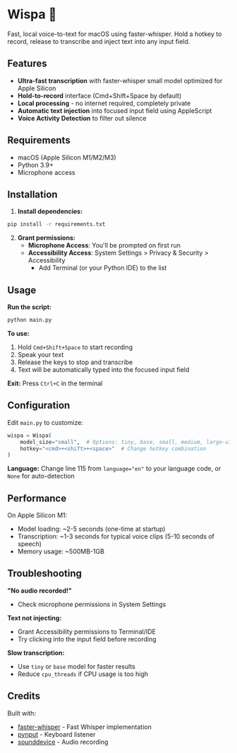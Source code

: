 # Wispa 🎤

Fast, local voice-to-text for macOS using faster-whisper. Hold a hotkey to record, release to transcribe and inject text into any input field.

## Features

- **Ultra-fast transcription** with faster-whisper small model optimized for Apple Silicon
- **Hold-to-record** interface (Cmd+Shift+Space by default)
- **Local processing** - no internet required, completely private
- **Automatic text injection** into focused input field using AppleScript
- **Voice Activity Detection** to filter out silence

## Requirements

- macOS (Apple Silicon M1/M2/M3)
- Python 3.9+
- Microphone access

## Installation

1. **Install dependencies:**
```bash
pip install -r requirements.txt
```

2. **Grant permissions:**
   - **Microphone Access**: You'll be prompted on first run
   - **Accessibility Access**: System Settings > Privacy & Security > Accessibility
     - Add Terminal (or your Python IDE) to the list

## Usage

**Run the script:**
```bash
python main.py
```

**To use:**
1. Hold `Cmd+Shift+Space` to start recording
2. Speak your text
3. Release the keys to stop and transcribe
4. Text will be automatically typed into the focused input field

**Exit:** Press `Ctrl+C` in the terminal

## Configuration

Edit `main.py` to customize:

```python
wispa = Wispa(
    model_size="small",  # Options: tiny, base, small, medium, large-v3
    hotkey="<cmd>+<shift>+<space>"  # Change hotkey combination
)
```

**Language:** Change line 115 from `language="en"` to your language code, or `None` for auto-detection

## Performance

On Apple Silicon M1:
- Model loading: ~2-5 seconds (one-time at startup)
- Transcription: ~1-3 seconds for typical voice clips (5-10 seconds of speech)
- Memory usage: ~500MB-1GB

## Troubleshooting

**"No audio recorded!"**
- Check microphone permissions in System Settings

**Text not injecting:**
- Grant Accessibility permissions to Terminal/IDE
- Try clicking into the input field before recording

**Slow transcription:**
- Use `tiny` or `base` model for faster results
- Reduce `cpu_threads` if CPU usage is too high

## Credits

Built with:
- [faster-whisper](https://github.com/SYSTRAN/faster-whisper) - Fast Whisper implementation
- [pynput](https://github.com/moses-palmer/pynput) - Keyboard listener
- [sounddevice](https://python-sounddevice.readthedocs.io/) - Audio recording
